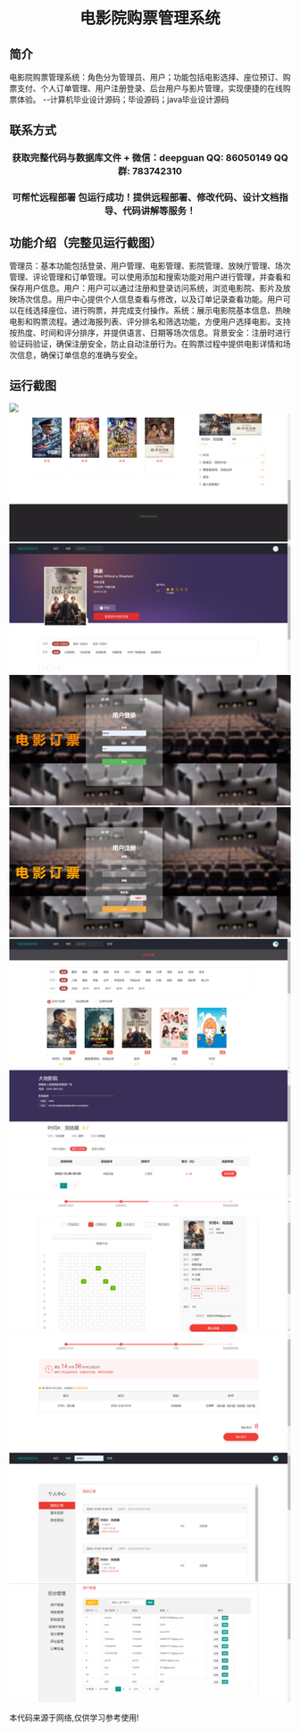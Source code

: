 <p><h1 align="center">电影院购票管理系统</h1></p>

## 简介
电影院购票管理系统：角色分为管理员、用户；功能包括电影选择、座位预订、购票支付、个人订单管理、用户注册登录、后台用户与影片管理，实现便捷的在线购票体验。    --计算机毕业设计源码；毕设源码；java毕业设计源码


## 联系方式
<p><h3 align="center">获取完整代码与数据库文件 + 微信：deepguan QQ: 86050149 QQ群: 783742310</h3></p>
<p><h3 align="center">可帮忙远程部署 包运行成功！提供远程部署、修改代码、设计文档指导、代码讲解等服务！</h3></p>

## 功能介绍（完整见运行截图）
管理员：基本功能包括登录、用户管理、电影管理、影院管理、放映厅管理、场次管理、评论管理和订单管理。可以使用添加和搜索功能对用户进行管理，并查看和保存用户信息。用户：用户可以通过注册和登录访问系统，浏览电影院、影片及放映场次信息。用户中心提供个人信息查看与修改，以及订单记录查看功能。用户可以在线选择座位、进行购票，并完成支付操作。系统：展示电影院基本信息、热映电影和购票流程。通过海报列表、评分排名和筛选功能，方便用户选择电影。支持按热度、时间和评分排序，并提供语言、日期等场次信息。背景安全：注册时进行验证码验证，确保注册安全，防止自动注册行为。在购票过程中提供电影详情和场次信息，确保订单信息的准确与安全。


## 运行截图
![](imgs/588112-20221225154629317-1763370096.png)
![](imgs/588112-20221225154637856-1124617472.png)
![](imgs/588112-20221225154643698-2127415778.png)
![](imgs/588112-20221225154648340-417537312.png)
![](imgs/588112-20221225154655120-342705588.png)
![](imgs/588112-20221225154701249-63568216.png)
![](imgs/588112-20221225154706336-1766582406.png)
![](imgs/588112-20221225154710941-497832382.png)
![](imgs/588112-20221225154715404-611459658.png)
![](imgs/588112-20221225154719271-1840668445.png)
![](imgs/588112-20221225154723327-222035880.png)

<p>本代码来源于网络,仅供学习参考使用!</p>
